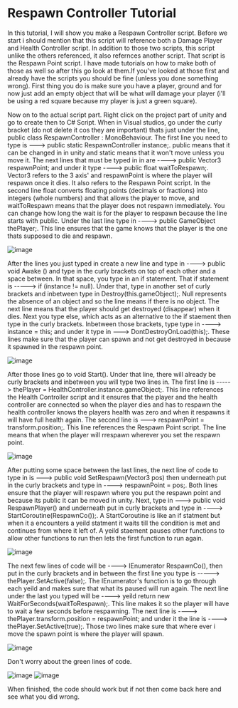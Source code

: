 # Respawn Controller Tutorial
In this tutorial, I will show you make a Respawn Controller script. Before we start i should mention that this script will reference both a Damage Player and Health Controller script. In addition to those two
scripts, this script unlike the others referenced, it also refernces another script. That script is the Respawn Point script.
I have made tutorials on how to make both of those as well so after this go look at them.If you've looked at those first and already have the scripts you should be fine (unless you done something wrong). 
 First thing you do is make sure you have a player, ground and for now just add an empty object that will be what will damage your player (i'll be using a red square because my player is just a green square).

Now on to the actual script part. Right click on the project part of unity and go to create then to C# Script. When in Visual studios, go under the curly bracket (do not delete it cos they are important) thats just under the line, public class RespawnController : MonoBehaviour. The first line you need to type is ---> public static RespawnController instance;. public means that it can be changed in in unity and static means that it won't move unless you move it. The next lines that must be typed in in are ----> public Vector3 respawnPoint; and under it type ----> public float waitToRespawn;. Vector3 refers to the 3 axis' and respawnPoint is where the player will
respawn once it dies. It also refers to the Respawn Point script. In the second line float converts floating points (decimals or fractions) into integers (whole numbers) and that allows the player to move, and waitToRespawn
means that the player does not respawn immediately. You can change how long the wait is for the player to respawn because the line starts with public. Under the last line type in ----> public GameObject thePlayer;.
This line ensures that the game knows that the player is the one thats supposed to die and respawn.

![image](https://github.com/user-attachments/assets/cbedb2f9-297f-4495-8db8-4bdae397c787)

After the lines you just typed in create a new line and type in ---->  public void Awake () and type in the curly brackets on top of each other and a space between. In that space, you type in an if statement.
That if statement is -----> if (instance != null). Under that, type in another set of curly brackets and inbetween type in Destroy(this.gameObject);. Null represents the absence of an object and so the line
means if there is no object. The next line means that the player should get destroyed (disappear) when it dies. Next you type else, which acts as an alternative to the if staement then type in the curly brackets.
Inbetween those brackets, type type in ----> instance = this; and under it type in ---> DontDestroyOnLoad(this);. These lines make sure that the player can spawn and not get destroyed in because it spawned in the 
respawn point.

![image](https://github.com/user-attachments/assets/129c5801-3313-4530-b86a-9cde9887e4c8)

After those lines go to void Start(). Under that line, there will already be curly brackets and inbetween you will type two lines in. The first line is -----> thePlayer = HealthController.instance.gameObject;. This line 
references the Health Controller script and it ensures that the player and the health controller are connected so when the player dies and has to respawn the health controller knows the players health was zero and
when it respawns it will have full health again. The second line is ---> respawnPoint = transform.position;. This line references the Respawn Point script. The line means that when the player will rrespawn wherever
you set the respawn point.

![image](https://github.com/user-attachments/assets/19d563b3-9b3e-4445-b117-7c25c273f9f7)

After putting some space between the last lines, the next line of code to type in is ---> public void SetRespawn(Vector3 pos) then underneath put in the curly brackets and type in ----> respawnPoint = pos;.
Both lines ensure that the player will respawn where you put the respawn point and because its public it can be moved in unity. Next, type in ---> public void RespawnPlayer() and underneath put in curly 
brackets and type in ----> StartCoroutine(RespawnCo());. A StartCoroutine is like an if statment but when it a encounters a yeild statment it waits till the condition is met and continues from where it left of.
A yeild staement pauses other functions to allow other functions to run then lets the first function to run again. 

![image](https://github.com/user-attachments/assets/f7aed519-4e69-41a3-b39b-4b9ba1b95dfb)

The next few lines of code will be ----> IEnumerator RespawnCo(), then put in the curly brackets and in between the first line you type is -----> thePlayer.SetActive(false);. The IEnumerator's function is to go
through each yeild and makes sure that what its paused will run again. The next line under the last you typed will be ----> yeild return new WaitForSeconds(waitToRespawn);. This line makes it so the player will
have to wait a few seconds before respawning. The next line is ----> thePlayer.transform.position = respawnPoint; and under it the line is ----> thePlayer.SetActive(true);. Those two lines make sure that where ever i move the spawn point is where the player will spawn. 

![image](https://github.com/user-attachments/assets/40b46062-5167-49d2-b2ec-938a373d19db)

Don't worry about the green lines of code.

![image](https://github.com/user-attachments/assets/263fc960-bffd-4b22-93c7-c0525120e8c1)
![image](https://github.com/user-attachments/assets/e4c100d2-5918-4e89-aa8f-00b25b20be9e)

When finished, the code should work but if not then come back here and see what you did wrong. 



